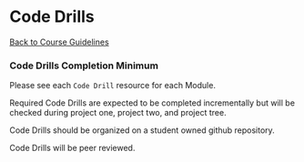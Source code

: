 # Code Drills
[Back to Course Guidelines](../../README.md#course-guidelines)

### Code Drills Completion Minimum

Please see each `Code Drill` resource for each Module. 

Required Code Drills are expected to be completed incrementally but will be checked during project one, project two, and project tree. 

Code Drills should be organized on a student owned github repository. 

Code Drills will be peer reviewed.
